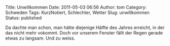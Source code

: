 Title: Unwillkommen
Date: 2011-05-03 06:56
Author: tom
Category: Schweden
Tags: KurzNotiert, Schlechter, Wetter
Slug: unwillkommen
Status: published

Da dachte man schon, man hätte diejenige Hälfte des Jahres erreicht, in
der das nicht mehr vokommt. Doch vor unserem Fenster fällt der Regen
gerade etwas zu langsam. Und zu weiss.

